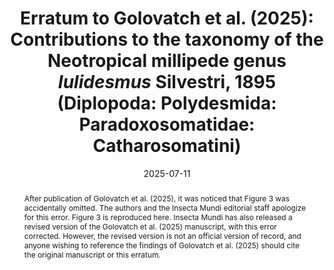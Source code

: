 ---
title: 'Erratum to Golovatch et al. (2025): Contributions to the taxonomy of the Neotropical millipede genus <i>Iulidesmus</i> Silvestri, 1895 (Diplopoda: Polydesmida: Paradoxosomatidae: Catharosomatini)'
date: '2025-07-11'
doi: ''
journal: Insecta Mundi
issue: '1136'
pagination: '1–13'
originalissue: '1126'
linkedoriginalurl: '/insecta_mundi/2025/05/1126_golovatch_2025'
zoobank: 'urn:lsid:zoobank.org:pub:675A5DF5-0287-4EBF-BD7D-D6866716E723'
authors:
  - first_name: 'Sergei I.'
    last_name: 'Golovatch'
    affiliation: 'Institute of Ecology and Evolution, Russian Academy of Sciences, Leninsky prospekt 33, 119071, Moscow, Russia'
    email: 'sgolovatch@yandex.ru'
    orcid: 'https://orcid.org/0000-0001-7159-5484'

  - first_name: 'Juan'
    last_name: 'Romero-Rincon'
    affiliation: 'Centro de Estudos em Biologia Subterrânea, Departamento de Ecologia e Conservação, Instituto de Ciências Naturais, Universidade Federal de Lavras, Campus Universitário, P.O. Box 3037, Lavras CEP 37200-000, Minas Gerais, Brazil'
    email: 'romerorjuanc@gmail.com'
    orcid: 'https://orcid.org/0000-0002-4521-5529'

  - first_name: 'Nesrine'
    last_name: 'Akkari'
    affiliation: 'Third Zoological Department, Natural History Museum Vienna, Burgring 7, 1010 Vienna, Austria'
    email: 'nes.akkari@nhm.at'
    orcid: 'https://orcid.org/0000-0001-5019-4833'

  - first_name: 'Santiago'
    last_name: 'Alvear'
    affiliation: 'Semillero de Investigación en Diversidad Funcional y Servicios Ecosistémicos – Grupo de Estudios Ambientales, Universidad del Cauca, Popayán, Colombia'
    email: 'alexs.alvear@gmail.com'
    orcid: 'https://orcid.org/0000-0002-4575-8160'


download: 'https://drive.google.com/file/d/1i6K3MCUnetuYp3MvliKU5_1JhIYUfqe3'

revised: ''

supplementary: ''

keywords: 

categories:
  - Diplopoda
  - Polydesmida
  - Paradoxosomatidae
  - Catharosomatini
  
references:
  - authors: Golovatch SI, Romero-Rincon J, Akkari N, Alvear S.
    year: 2025
    title: 'Contributions to the taxonomy of the Neotropical millipede genus <i>Iulidesmus</i> Silvestri, 1895 (Diplopoda: Polydesmida: Paradoxosomatidae: Catharosomatini). Insecta Mundi 1126'
    pages: 1–13
    doi: 
    url: 
    access: 

abstract: 'After publication of Golovatch et al. (2025), it was noticed that Figure 3 was accidentally omitted. The authors and the Insecta Mundi editorial staff apologize for this error. Figure 3 is reproduced here. Insecta Mundi has also released a revised version of the Golovatch et al. (2025) manuscript, with this error corrected. However, the revised version is not an official version of record, and anyone wishing to reference the findings of Golovatch et al. (2025) should cite the original manuscript or this erratum.'

---